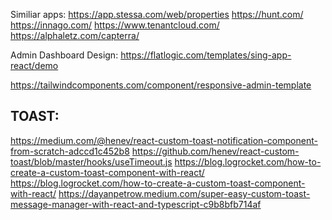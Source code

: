 Similiar apps:
https://app.stessa.com/web/properties
https://hunt.com/
https://innago.com/
https://www.tenantcloud.com/
https://alphaletz.com/capterra/

Admin Dashboard Design:
https://flatlogic.com/templates/sing-app-react/demo

https://tailwindcomponents.com/component/responsive-admin-template

## TOAST:

https://medium.com/@henev/react-custom-toast-notification-component-from-scratch-adccd1c452b8
https://github.com/henev/react-custom-toast/blob/master/hooks/useTimeout.js
https://blog.logrocket.com/how-to-create-a-custom-toast-component-with-react/
https://blog.logrocket.com/how-to-create-a-custom-toast-component-with-react/
https://dayanpetrow.medium.com/super-easy-custom-toast-message-manager-with-react-and-typescript-c9b8bfb714af
